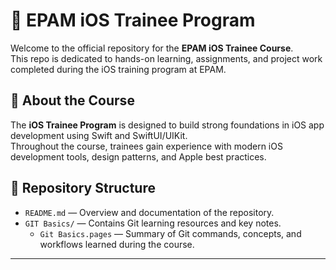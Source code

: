 # 📱 EPAM iOS Trainee Program

Welcome to the official repository for the **EPAM iOS Trainee Course**.  
This repo is dedicated to hands-on learning, assignments, and project work completed during the iOS training program at EPAM.

## 🚀 About the Course

The **iOS Trainee Program** is designed to build strong foundations in iOS app development using Swift and SwiftUI/UIKit.  
Throughout the course, trainees gain experience with modern iOS development tools, design patterns, and Apple best practices.

## 📂 Repository Structure

- `README.md` — Overview and documentation of the repository.
- `GIT Basics/` — Contains Git learning resources and key notes.
  - `Git Basics.pages` — Summary of Git commands, concepts, and workflows learned during the course.

---
